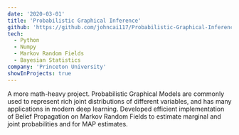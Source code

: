 ```yaml
---
date: '2020-03-01'
title: 'Probabilistic Graphical Inference'
github: 'https://github.com/johncai117/Probabilistic-Graphical-Inference'
tech:
  - Python
  - Numpy
  - Markov Random Fields
  - Bayesian Statistics
company: 'Princeton University'
showInProjects: true
---
```


A more math-heavy project. Probabilistic Graphical Models are commonly used to represent rich joint distributions of different variables, and has many applications in modern deep learning. Developed efficient implementation of Belief Propagation on Markov Random Fields to estimate marginal and joint probabilities and for MAP estimates.
